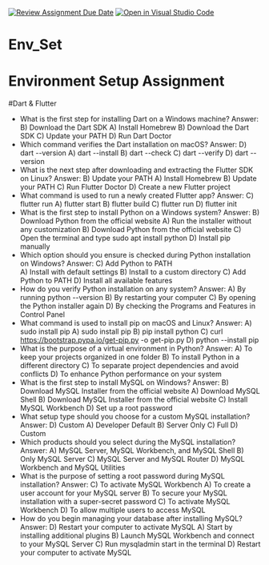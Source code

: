[![Review Assignment Due Date](https://classroom.github.com/assets/deadline-readme-button-22041afd0340ce965d47ae6ef1cefeee28c7c493a6346c4f15d667ab976d596c.svg)](https://classroom.github.com/a/vnsr1XuU)
[![Open in Visual Studio Code](https://classroom.github.com/assets/open-in-vscode-2e0aaae1b6195c2367325f4f02e2d04e9abb55f0b24a779b69b11b9e10269abc.svg)](https://classroom.github.com/online_ide?assignment_repo_id=15631636&assignment_repo_type=AssignmentRepo)
# Env_Set
# Environment Setup Assignment
#Dart & Flutter

- What is the first step for installing Dart on a Windows machine? Answer:  B) Download the Dart SDK 
A) Install Homebrew
B) Download the Dart SDK 
C) Update your PATH 
D) Run Dart Doctor
- Which command verifies the Dart installation on macOS? Answer:  D) dart --version 
A) dart --install
B) dart --check 
C) dart --verify 
D) dart --version
- What is the next step after downloading and extracting the Flutter SDK on Linux? Answer:  B) Update your PATH 
A) Install Homebrew 
B) Update your PATH 
C) Run Flutter Doctor 
D) Create a new Flutter project
- What command is used to run a newly created Flutter app? Answer:  C) flutter run 
A) flutter start
B) flutter build 
C) flutter run 
D) flutter init
- What is the first step to install Python on a Windows system? Answer:  B) Download Python from the official website 
A) Run the installer without any customization 
B) Download Python from the official website 
C) Open the terminal and type sudo apt install python 
D) Install pip manually
- Which option should you ensure is checked during Python installation on Windows? Answer:  C) Add Python to PATH  
A) Install with default settings
B) Install to a custom directory 
C) Add Python to PATH 
D) Install all available features
- How do you verify Python installation on any system? Answer:  A) By running python --version 
B) By restarting your computer 
C) By opening the Python installer again 
D) By checking the Programs and Features in Control Panel
- What command is used to install pip on macOS and Linux?  Answer:  A) sudo install pip 
A) sudo install pip
B) pip install python 
C) curl https://bootstrap.pypa.io/get-pip.py -o get-pip.py 
D) python --install pip
- What is the purpose of a virtual environment in Python?  Answer:  A) To keep your projects organized in one folder 
B) To install Python in a different directory 
C) To separate project dependencies and avoid conflicts 
D) To enhance Python performance on your system
- What is the first step to install MySQL on Windows? Answer:  B) Download MySQL Installer from the official website
A) Download MySQL Shell 
B) Download MySQL Installer from the official website 
C) Install MySQL Workbench 
D) Set up a root password
- What setup type should you choose for a custom MySQL installation? Answer:  D) Custom
A) Developer Default
B) Server Only 
C) Full 
D) Custom
- Which products should you select during the MySQL installation? Answer:  A) MySQL Server, MySQL Workbench, and MySQL Shell 
B) Only MySQL Server 
C) MySQL Server and MySQL Router 
D) MySQL Workbench and MySQL Utilities
- What is the purpose of setting a root password during MySQL installation? Answer:   C) To activate MySQL Workbench 
A) To create a user account for your MySQL server 
B) To secure your MySQL installation with a super-secret password 
C) To activate MySQL Workbench 
D) To allow multiple users to access MySQL
- How do you begin managing your database after installing MySQL? Answer:   D) Restart your computer to activate MySQL 
A) Start by installing additional plugins 
B) Launch MySQL Workbench and connect to your MySQL Server 
C) Run mysqladmin start in the terminal 
D) Restart your computer to activate MySQL
